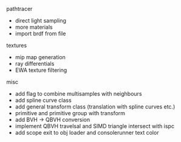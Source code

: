 pathtracer
 - direct light sampling
 - more materials
 - import brdf from file

textures
 - mip map generation
 - ray differentials
 - EWA texture filtering

misc
 - add flag to combine multisamples with neighbours
 - add spline curve class
 - add general transform class (translation with spline curves etc.)
 - primitive and primitive group with transform
 - add BVH -> QBVH conversion
 - implement QBVH travelsal and SIMD triangle intersect with ispc
 - add scope exit to obj loader and consolerunner text color
